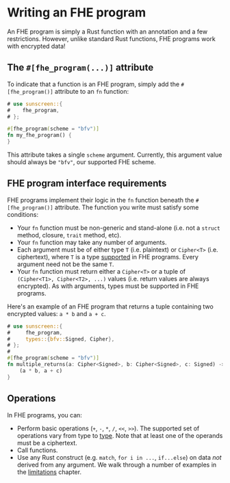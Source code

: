 # Writing an FHE program

An FHE program is simply a Rust function with an annotation and a few restrictions. However, unlike standard Rust functions, FHE programs work with encrypted data!

## The `#[fhe_program(...)]` attribute
To indicate that a function is an FHE program, simply add the `#[fhe_program()]` attribute to an `fn` function:

```rust
# use sunscreen::{
#    fhe_program,
# };

#[fhe_program(scheme = "bfv")]
fn my_fhe_program() {
}
```

This attribute takes a single `scheme` argument. Currently, this argument value should always be `"bfv"`, our supported FHE scheme.

## FHE program interface requirements

FHE programs implement their logic in the `fn` function beneath the `#[fhe_program()]` attribute. The function you write must satisfy some conditions:

* Your `fn` function must be non-generic and stand-alone (i.e. not a `struct` method, closure, `trait` method, etc).
* Your `fn` function may take any number of arguments.
* Each argument must be of either type `T` (i.e. plaintext) or `Cipher<T>` (i.e. ciphertext), where `T` is a type [supported](/fhe_programs/types/types.md) in FHE programs. Every argument need not be the same `T`.
* Your `fn` function must return either a `Cipher<T>` or a tuple of `(Cipher<T1>, Cipher<T2>, ...)` values (i.e. return values are always encrypted). As with arguments, types must be supported in FHE programs.

Here's an example of an FHE program that returns a tuple containing two encrypted values: `a * b` and `a + c`.

```rust
# use sunscreen::{
#     fhe_program,
#     types::{bfv::Signed, Cipher},
# };
#
#[fhe_program(scheme = "bfv")]
fn multiple_returns(a: Cipher<Signed>, b: Cipher<Signed>, c: Signed) -> (Cipher<Signed>, Cipher<Signed>) {
    (a * b, a + c)
}
```

## Operations
In FHE programs, you can:
* Perform basic operations (`+`, `-`, `*`, `/`, `<<`, `>>`). The supported set of operations vary from type to [type](/fhe_programs/types/types.md). Note that at least one of the operands must be a ciphertext.
* Call functions.
* Use any Rust construct (e.g. `match`, `for i in ...`, `if...else`) on data *not* derived from any argument. We walk through a number of examples in the [limitations](/fhe_programs/writing_an_fhe_program/limitations.md#branching-restricted-to-constant-expressions) chapter.
